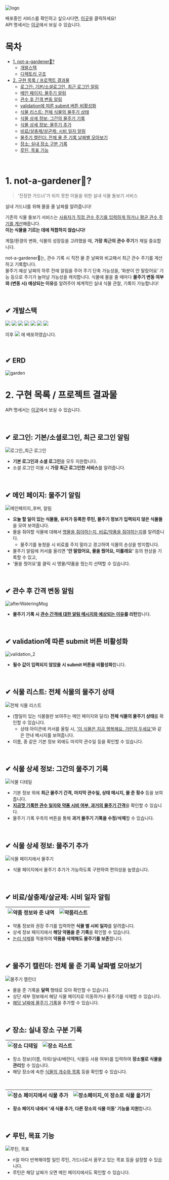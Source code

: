 
![logo](https://github.com/stringbuckwheat/not-a-gardener/assets/104717358/f10d393b-13cd-4b9e-9294-47fef4af4dfd)

배포중인 서비스를 확인하고 싶으시다면, [이곳](http://not-a-gardener.xyz/)을 클릭하세요!     
API 명세서는 [이곳](http://not-a-gardener.xyz/swagger-ui/index.html)에서 보실 수 있습니다.


# 목차
- [1. not-a-gardener🌿?](#1-not-a-gardener)
  * [개발스택](#-개발스택)
  * [디렉토리 구조](#-디렉토리-구조)
- [2. 구현 목록 / 프로젝트 결과물](#2-구현-목록--프로젝트-결과물)
  * [로그인: 기본/소셜로그인, 최근 로그인 알림](#-로그인--기본소셜로그인-최근-로그인-알림)
  * [메인 페이지: 물주기 알림](#-메인-페이지--물주기-알림)
  * [관수 후 간격 변동 알림](#-관수-후-간격-변동-알림)
  * [validation에 따른 submit 버튼 비활성화](#-validation에-따른-submit-버튼-비활성화)
  * [식물 리스트: 전체 식물의 물주기 상태](#-식물-리스트--전체-식물의-물주기-상태)
  * [식물 상세 정보: 그간의 물주기 기록](#-식물-상세-정보--그간의-물주기-기록)
  * [식물 상세 정보: 물주기 추가](#-식물-상세-정보--물주기-추가)
  * [비료/살충제/살균제: 시비 일자 알림](#-비료살충제살균제--시비-일자-알림)
  * [물주기 캘린더: 전체 물 준 기록 날짜별 모아보기](#-물주기-캘린더--전체-물-준-기록-날짜별-모아보기)
  * [장소: 실내 장소 구분 기록](#-장소--실내-장소-구분-기록)
  * [루틴, 목표 기능](#-루틴-목표-기능)

<br>

# 1. not-a-gardener🌿?

> '진정한 가드너'가 되지 못한 이들을 위한 실내 식물 돌보기 서비스

실내 가드너를 위해 물을 줄 날짜를 알려줍니다!

기존의 식물 돌보기 서비스는 <u>사용자가 직접 관수 주기를 입력하게 하거나 평균 관수 주기를 계산</u>해줍니다.       
**이는 식물을 기르는 데에 적합하지 않습니다!** 

계절/환경의 변화, 식물의 성장등을 고려했을 때, **가장 최근의 관수 주기**가 제일 중요합니다.       

not-a-gardener🌿는, 관수 기록 시 직전 물 준 날짜와 비교해서 최근 관수 주기를 계산하고 기록합니다.      
물주기 예상 날짜의 하루 전에 알림을 주어 주기 단축 가능성을, ‘화분이 안 말랐어요’ 기능 등으로 주기가 늘어날 가능성을 캐치합니다.
식물에 물을 줄 때마다 **물주기 변동 여부와 (변동 시) 예상되는 이유**를 알려주어 체계적인 실내 식물 관찰, 기록이 가능합니다!

<br>

## ✔ 개발스택
<div align="left">
  <img src="https://img.shields.io/badge/Spring%20Boot%20(3.1)-6DB33F?style=flat-square&logo=Spring%20Boot&logoColor=white"/>
  <img src="https://img.shields.io/badge/JPA-yellow?style=flat-square"/>
  <img src="https://img.shields.io/badge/QueryDsl-purple?style=flat-square"/>
  <img src="https://img.shields.io/badge/React%20(18.2)-61DAFB?style=flat-square&logo=React&logoColor=black"/>
  <img src="https://img.shields.io/badge/MariaDB%20(11.5)-003545?style=flat-square&logo=MariaDB&logoColor=white"/>
  <img src="https://img.shields.io/badge/Redis-DC382D?style=flat-square&logo=Redis&logoColor=white"/>
  <img src="https://img.shields.io/badge/Jenkins-D24939?style=flat-square&logo=Jenkins&logoColor=white"/>
</div>

이후 <img src="https://img.shields.io/badge/AWS%20EC2-232F3E?style=flat-square&logo=Amazon%20AWS&logoColor=white"/>
에 배포하였습니다.

<br>

## ✔ ERD
![garden](https://github.com/user-attachments/assets/98b7761b-ae5c-4445-bf37-fdd380dc580e)

# 2. 구현 목록 / 프로젝트 결과물

API 명세서는 [이곳](http://not-a-gardener.xyz/swagger-ui/index.html)에서 보실 수 있습니다.

<br>

## ✔ 로그인: 기본/소셜로그인, 최근 로그인 알림
![로그인_최근 로그인](https://github.com/stringbuckwheat/not-a-gardener/assets/104717358/d6d883fd-612c-4f5e-bad0-3aa987cd513c)
- **기본 로그인과 소셜 로그인**을 모두 지원합니다.   
- 소셜 로그인 이용 시 **가장 최근 로그인한 서비스**를 알려줍니다.

<br>

## ✔ 메인 페이지: 물주기 알림
![메인페이지_후버, 알림](https://github.com/stringbuckwheat/not-a-gardener/assets/104717358/0825bbeb-1801-4df3-93d6-f07549621344)

- **오늘 할 일이 있는 식물들, 유저가 등록한 루틴, 물주기 정보가 입력되지 않은 식물들**을 모여 보여줍니다. 
- 물을 줘야할 식물에 대해서 <u>맹물을 줘야하는지, 비료/약품을 줘야하는지</u>를 알려줍니다.
  - 물주기를 놓쳤을 시 비료를 주지 말라고 경고하여 식물의 손상을 방지합니다.
- 물주기 알림에 커서를 올리면 **'안 말랐어요, 물을 줬어요, 미룰래요'** 등의 현상을 기록할 수 있고,     
- '물을 줬어요'를 클릭 시 맹물/약품을 줬는지 선택할 수 있습니다.

<br>

## ✔ 관수 후 간격 변동 알림
![afterWateringMsg](https://github.com/stringbuckwheat/not-a-gardener/assets/104717358/8368d4bf-298e-4071-9f16-c4087a9b9487)
- **물주기 기록 시 <u>관수 간격에 대한 알림 메시지와 예상되는 이유</u>를 리턴**합니다.

<br>

## ✔ validation에 따른 submit 버튼 비활성화
![validation_2](https://github.com/stringbuckwheat/not-a-gardener/assets/104717358/53e6699d-4c33-41df-a739-e08ffd5309ed)
- **필수 값이 입력되지 않았을 시 submit 버튼을 비활성화**합니다.

<br>

## ✔ 식물 리스트: 전체 식물의 물주기 상태
![전체 식물 리스트](https://github.com/stringbuckwheat/not-a-gardener/assets/104717358/a7a8dd55-47c9-43da-bf31-5df1ec4c5a8e)

- (할일이 있는 식물들만 보여주는 메인 페이지와 달리) **전체 식물의 물주기 상태**를 확인할 수 있습니다.
  - 상태 아이콘에 커서를 올릴 시, <u>'이 식물은 지금 행복해요. 가만히 두세요'</u>와 같은 안내 메시지를 보여줍니다.
- 이름, 종 같은 기본 정보 외에도 마지막 관수일 등을 확인할 수 있습니다.

<br>

## ✔ 식물 상세 정보: 그간의 물주기 기록
![식물 디테일](https://github.com/stringbuckwheat/not-a-gardener/assets/104717358/a91a0f12-4f8a-42de-b4b8-0cb8192a7146)

- 기본 정보 외에 **최근 물주기 간격, 마지막 관수일, 상태 메시지, 물 준 횟수** 등을 보여줍니다.
- <u>**지금껏 기록한 관수 일자와 약품 시비 여부, 과거의 물주기 간격**</u>을 확인할 수 있습니다.
- 물주기 기록 우측의 버튼을 통해 **과거 물주기 기록을 수정/삭제**할 수 있습니다.

<br>

## ✔ 식물 상세 정보: 물주기 추가

![식물 페이지에서 물주기](https://github.com/stringbuckwheat/not-a-gardener/assets/104717358/7c15a281-1e1b-479f-a278-adff263a3ec7)
- 식물 페이지에서 물주기 추가가 가능하도록 구현하여 편의성을 높였습니다.

<br>

## ✔ 비료/살충제/살균제: 시비 일자 알림

![약품 정보와 준 내역](https://github.com/stringbuckwheat/not-a-gardener/assets/104717358/1b8faee0-7395-4122-86ea-bba412fc1230) | ![약품리스트](https://github.com/stringbuckwheat/not-a-gardener/assets/104717358/9f590366-4c44-4d82-90d3-1ec74d30b05e)
--- | ---

- 약품 정보와 권장 주기를 입력하면 **식물 별 시비 일자**를 알려줍니다.
- 상세 정보 페이지에서 **해당 약품을 준 기록**을 확인할 수 있습니다.
- <u>논리 삭제</u>를 적용하여 **약품을 삭제해도 물주기를 보존**합니다.

<br>

## ✔ 물주기 캘린더: 전체 물 준 기록 날짜별 모아보기
![물주기 캘린더](https://github.com/stringbuckwheat/not-a-gardener/assets/104717358/fa9bfb8a-d73a-445a-bd2d-851d6591ccd2)
- 물을 준 기록을 **달력** 형태로 모아 확인할 수 있습니다.
- 상단 세부 정보에서 해당 식물 페이지로 이동하거나 물주기를 삭제할 수 있습니다.
- <u>해당 날짜에 물주기 기록</u>을 추가할 수 있습니다.

<br>

## ✔ 장소: 실내 장소 구분 기록

![장소 디테일](https://github.com/stringbuckwheat/not-a-gardener/assets/104717358/3a3c605f-de0a-495a-a48f-df182cdd5806) | ![장소 리스트](https://github.com/stringbuckwheat/not-a-gardener/assets/104717358/a88854f2-de8b-447f-ae28-8ed8fff4187b)
--- | ---

- 장소 정보(이름, 야외/실내/베란다, 식물등 사용 여부)를 입력하여 **장소별로 식물을 관리**할 수 있습니다.
- 해당 장소에 속한 <u>식물의 개수와 목록</u> 등을 확인할 수 있습니다.

<br>

![장소 페이지에서 식물 추가](https://github.com/stringbuckwheat/not-a-gardener/assets/104717358/b424f5cc-5e9b-4f33-a914-1701409d5c8d) | ![장소페이지_이 장소로 식물 옮기기](https://github.com/stringbuckwheat/not-a-gardener/assets/104717358/faf3fb1b-47d9-475b-b1ab-aa4bca427d40)
--- | ---

- **장소 페이지 내에서 '새 식물 추가, 다른 장소의 식물 이동' 기능을 지원**합니다.

<br>

## ✔ 루틴, 목표 기능
![루틴, 목표](https://github.com/stringbuckwheat/not-a-gardener/assets/104717358/acf1f1ba-f84d-4b99-a14a-ae7289f431d5)
- n일 마다 반복해야할 일인 루틴, 가드너로서 꿈꾸고 있는 목표 등을 설정할 수 있습니다.
- 루틴은 해당 날짜가 오면 메인 페이지에서도 확인할 수 있습니다.
